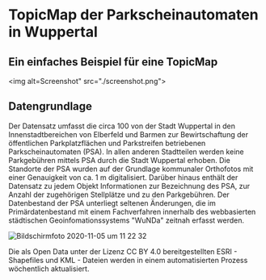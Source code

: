 # TopicMap der Parkscheinautomaten in Wuppertal

## Ein einfaches Beispiel für eine TopicMap

<img alt=Screenshot" src="./screenshot.png">

## Datengrundlage

Der Datensatz umfasst die circa 100 von der Stadt Wuppertal in den Innenstadtbereichen von
Elberfeld und Barmen zur Bewirtschaftung der öffentlichen Parkplatzflächen und Parkstreifen
betriebenen Parkscheinautomaten (PSA). In allen anderen Stadtteilen werden keine Parkgebühren
mittels PSA durch die Stadt Wuppertal erhoben. Die Standorte der PSA wurden auf der
Grundlage kommunaler Orthofotos mit einer Genauigkeit von ca. 1 m digitalisiert. Darüber
hinaus enthält der Datensatz zu jedem Objekt Informationen zur Bezeichnung des PSA,
zur Anzahl der zugehörigen Stellplätze und zu den Parkgebühren. Der Datenbestand der PSA
unterliegt seltenen Änderungen, die im Primärdatenbestand mit einem Fachverfahren
innerhalb des webbasierten städtischen Geoinfomationssystems "WuNDa" zeitnah erfasst werden.

<img  alt="Bildschirmfoto 2020-11-05 um 11 22 32" src="https://user-images.githubusercontent.com/837211/98228706-3c59ca80-1f59-11eb-9a10-fa47558d853d.png">

Die als Open Data unter der Lizenz CC BY 4.0 bereitgestellten ESRI - Shapefiles und KML - Dateien
werden in einem automatisierten Prozess wöchentlich aktualisiert.
